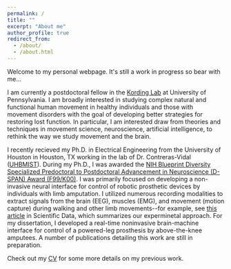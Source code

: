 ```yaml
---
permalink: /
title: ""
excerpt: "About me"
author_profile: true
redirect_from: 
  - /about/
  - /about.html
---
```


Welcome to my personal webpage. It's still a work in progress so bear with me...

I am currently a postdoctoral fellow in the [Kording Lab](http://kordinglab.com/) at University of Pennsylvania. I am broadly interested in studying complex natural and functional human movement in healthy individuals and those with movement disorders with the goal of developing better strategies for restoring lost function. In particular, I am interested draw from theories and techniques in movement science, neuroscience, artificial intelligence, to rethink the way we study movement and the brain.

I recently recieved my Ph.D. in Electrical Engineering from the University of Houston in Houston, TX working in the lab of Dr. Contreras-Vidal ([UHBMIST](https://www.facebook.com/UHBMIST)). During my Ph.D., I was awarded the [NIH Blueprint Diversity Specialized Predoctoral to Postdoctoral Advancement in Neuroscience (D-SPAN) Award (F99/K00)](https://neuroscienceblueprint.nih.gov/nih-blueprint-d-span-award-f99k00). I was primarily focused on developing a non-invasive neural interface for control of robotic prosthetic devices by individuals with limb amputation. I utilized numerous recording modalities to extract signals from the brain (EEG), muscles (EMG), and movement (motion capture) during walking and other limb movements--for example, see [this article](https://www.nature.com/articles/sdata2018133) in Scientific Data, which summarizes our experminetal approach. For my dissertation, I developed a real-time noninvasive brain-machine interface for control of a powered-leg prosthesis by above-the-knee amputees. A number of publications detailing this work are still in preparation. 

Check out my [CV](https://jabrantley.github.io/files/JustinBrantley_Modern_CV.pdf) for some more details on my previous work. 
